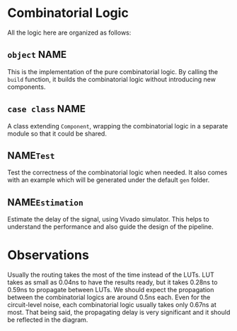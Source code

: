# Combinatorial Logic

All the logic here are organized as follows:

## `object` NAME

This is the implementation of the pure combinatorial logic.
By calling the `build` function, it builds the combinatorial logic without introducing new components.

## `case class` NAME

A class extending `Component`, wrapping the combinatorial logic in a separate module so that it could be shared.

## NAME`Test`

Test the correctness of the combinatorial logic when needed.
It also comes with an example which will be generated under the default `gen` folder.

## NAME`Estimation`

Estimate the delay of the signal, using Vivado simulator.
This helps to understand the performance and also guide the design of the pipeline.


# Observations

Usually the routing takes the most of the time instead of the LUTs.
LUT takes as small as 0.04ns to have the results ready, but it takes 0.28ns to 0.59ns to propagate between LUTs.
We should expect the propagation between the combinatorial logics are around 0.5ns each.
Even for the circuit-level noise, each combinatorial logic usually takes only 0.67ns at most.
That being said, the propagating delay is very significant and it should be reflected in the diagram.

